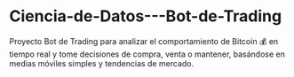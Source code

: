 # Ciencia-de-Datos---Bot-de-Trading
Proyecto Bot de Trading para analizar el comportamiento de Bitcoin :moneybag: en tiempo real y tome decisiones de compra, venta o mantener, basándose en medias móviles simples y tendencias de mercado.
